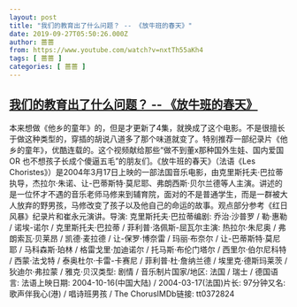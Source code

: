 ```yaml
---
layout: post
title: "我们的教育出了什么问题？ -- 《放牛班的春天》"
date: 2019-09-27T05:50:26.000Z
author: 蔷蔷
from: https://www.youtube.com/watch?v=nxtTh55aKh4
tags: [ 蔷蔷 ]
categories: [ 蔷蔷 ]
---
```

<!--1569563426000-->
[我们的教育出了什么问题？ -- 《放牛班的春天》](https://www.youtube.com/watch?v=nxtTh55aKh4)
------

<div>
本来想做《他乡的童年》的，但是才更新了4集，就换成了这个电影。不是很擅长于做这种类型的，穿插的胡说八道多了那个味道就变了。特别推荐一部纪录片《他乡的童年》，优酷连载的。这个视频献给那些“做不到董x那种国外生娃、国内爱国 OR 也不想孩子长成个傻逼五毛”的朋友们。《放牛班的春天》（法语《Les Choristes》）是2004年3月17日上映的一部法国音乐电影，由克里斯托夫·巴拉蒂执导，杰拉尔·朱诺、让-巴蒂斯特·莫尼耶、弗朗西斯·贝尔兰德等人主演。讲述的是一位怀才不遇的音乐老师马修来到辅育院，面对的不是普通学生，而是一群被大人放弃的野男孩，马修改变了孩子以及他自己的命运的故事。观点部分参考《红日风暴》纪录片和崔永元演讲。导演: 克里斯托夫·巴拉蒂编剧: 乔治·沙普罗 / 勒·惠勒 / 诺埃-诺尔 / 克里斯托夫·巴拉蒂 / 菲利普·洛佩斯-屈瓦尔主演: 热拉尔·朱尼奥 / 弗朗索瓦·贝莱昂 / 凯德·麦拉德 / 让-保罗·博奈雷 / 玛丽·布奈尔 / 让-巴蒂斯特·莫尼耶 / 马科森斯·珀林 / 格雷戈里·加迪诺尔 / 托马斯·布伦门塔尔 / 西里尔·伯尔尼科特 / 西蒙·法戈特 / 泰奥杜尔·卡雷-卡赛尼 / 菲利普·杜·詹纳兰德 / 埃里克·德斯玛莱茨 / 狄迪尔·弗拉蒙 / 雅克·贝汉类型: 剧情 / 音乐制片国家/地区: 法国 / 瑞士 / 德国语言: 法语上映日期: 2004-10-16(中国大陆) / 2004-03-17(法国)片长: 97分钟又名: 歌声伴我心(港) / 唱诗班男孩 / The ChorusIMDb链接: tt0372824
</div>
